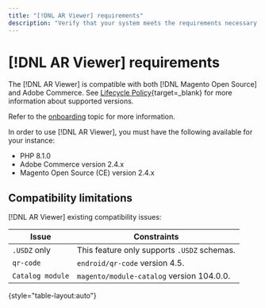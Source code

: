 ```yaml
---
title: "[!DNL AR Viewer] requirements"
description: "Verify that your system meets the requirements necessary to use the [!DNL AR Viewer] for Adobe Commerce module."
---
```

# [!DNL AR Viewer] requirements

The [!DNL AR Viewer] is compatible with both [!DNL Magento Open Source] and Adobe Commerce. See [Lifecycle Policy](https://experienceleague.adobe.com/docs/commerce-operations/release/planning/lifecycle-policy.html){target=_blank} for more information about supported versions.

Refer to the [onboarding](../catalog/ar-viewer-onboarding.md) topic for more information.

In order to use [!DNL AR Viewer], you must have the following available for your instance:

* PHP 8.1.0
* Adobe Commerce version 2.4.x
* Magento Open Source (CE) version 2.4.x

## Compatibility limitations

[!DNL AR Viewer] existing compatibility issues:

| **Issue** | **Constraints** |
|----------------|-----------------|
| `.USDZ` only| This feature only supports `.USDZ` schemas. |
| `qr-code` | `endroid/qr-code` version 4.5. |
| `Catalog module` | `magento/module-catalog` version 104.0.0. |

{style="table-layout:auto"}

